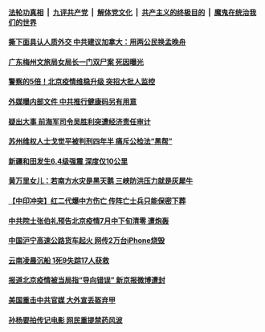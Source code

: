 ####  [法轮功真相](../../../../basic/blob/master/README.md?t=06261531) &nbsp;|&nbsp; [九评共产党](../../../../9ping.md/blob/master/README.md?t=06261531) &nbsp;|&nbsp; [解体党文化](../../../../jtdwh.md/blob/master/README.md?t=06261531)  &nbsp;|&nbsp; [共产主义的终极目的](../../../../gczydzjmd.md/blob/master/README.md?t=06261531) &nbsp;|&nbsp; [魔鬼在统治我们的世界](../../../../mgztzwmdsj.md/blob/master/README.md?t=06261531) 

#### [撕下面具认人质外交 中共建议加拿大：用两公民换孟晚舟](../pages/soh5/394324.md?t=06261531) 
#### [广东梅州文旅局女局长一门双尸案 死因曝光](../pages/soh5/394378.md?t=06261531) 
#### [警察的5倍！北京疫情维稳升级 突招大批人监控](../pages/soh5/394339.md?t=06261531) 
#### [外媒曝内部文件 中共推行健康码另有用意](../pages/soh5/394297.md?t=06261531) 
#### [疑出大事 前海军司令吴胜利突遭经济责任审计 ](../pages/soh5/394309.md?t=06261531) 
#### [苏州维权人士戈觉平被判刑四年半  痛斥公检法“黑帮”](../pages/soh5/394279.md?t=06261531) 
#### [新疆和田发生6.4级强震 深度仅10公里](../pages/soh5/394300.md?t=06261531) 
#### [黄万里女儿：若南方水灾是黑天鹅 三峡防洪压力就是灰犀牛](../pages/soh5/394069.md?t=06261531) 
#### [【中印冲突】红二代爆中方伤亡 传阵亡士兵只能保密下葬](../pages/soh5/394093.md?t=06261531) 
#### [中共院士张伯礼预告北京疫情7月中下旬清零 遭炮轰](../pages/soh5/394075.md?t=06261531) 
#### [中国沪宁高速公路货车起火 网传2万台iPhone烧毁](../pages/soh5/394060.md?t=06261531) 
#### [云南凌晨沉船 1死9失踪17人获救](../pages/soh5/394057.md?t=06261531) 
#### [报道北京疫情被当局指“导向错误” 新京报微博遭封](../pages/soh5/394042.md?t=06261531) 
#### [美国重击中共官媒 大外宣丢盔弃甲](../pages/soh5/394018.md?t=06261531) 
#### [孙杨要拍传记电影 网民重提禁药风波](../pages/soh5/393982.md?t=06261531) 

